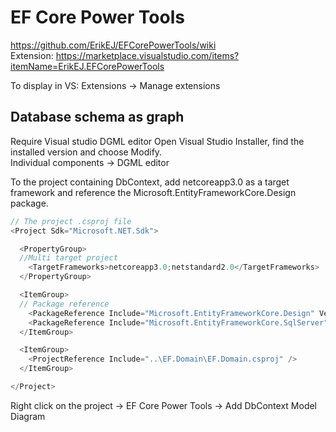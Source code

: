 
# EF Core Power Tools

https://github.com/ErikEJ/EFCorePowerTools/wiki \
Extension: https://marketplace.visualstudio.com/items?itemName=ErikEJ.EFCorePowerTools

To display in VS: Extensions -> Manage extensions

## Database schema as graph
Require Visual studio DGML editor
Open Visual Studio Installer, find the installed version and choose Modify.\
Individual components -> DGML editor

To the project containing DbContext, add netcoreapp3.0 as a target framework and reference
the Microsoft.EntityFrameworkCore.Design package.
```C#
// The project .csproj file
<Project Sdk="Microsoft.NET.Sdk">

  <PropertyGroup>
  //Multi target project
    <TargetFrameworks>netcoreapp3.0;netstandard2.0</TargetFrameworks>
  </PropertyGroup>

  <ItemGroup>
  // Package reference
    <PackageReference Include="Microsoft.EntityFrameworkCore.Design" Version="3.1.0" />
    <PackageReference Include="Microsoft.EntityFrameworkCore.SqlServer" Version="3.1.5" />
  </ItemGroup>

  <ItemGroup>
    <ProjectReference Include="..\EF.Domain\EF.Domain.csproj" />
  </ItemGroup>

</Project>
```
Right click on the project -> EF Core Power Tools -> Add DbContext Model Diagram